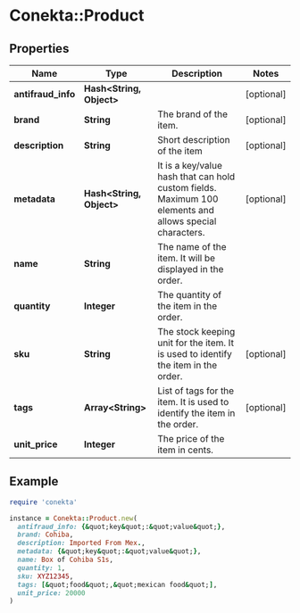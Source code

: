 # Conekta::Product

## Properties

| Name | Type | Description | Notes |
| ---- | ---- | ----------- | ----- |
| **antifraud_info** | **Hash&lt;String, Object&gt;** |  | [optional] |
| **brand** | **String** | The brand of the item. | [optional] |
| **description** | **String** | Short description of the item | [optional] |
| **metadata** | **Hash&lt;String, Object&gt;** | It is a key/value hash that can hold custom fields. Maximum 100 elements and allows special characters. | [optional] |
| **name** | **String** | The name of the item. It will be displayed in the order. |  |
| **quantity** | **Integer** | The quantity of the item in the order. |  |
| **sku** | **String** | The stock keeping unit for the item. It is used to identify the item in the order. | [optional] |
| **tags** | **Array&lt;String&gt;** | List of tags for the item. It is used to identify the item in the order. | [optional] |
| **unit_price** | **Integer** | The price of the item in cents. |  |

## Example

```ruby
require 'conekta'

instance = Conekta::Product.new(
  antifraud_info: {&quot;key&quot;:&quot;value&quot;},
  brand: Cohiba,
  description: Imported From Mex.,
  metadata: {&quot;key&quot;:&quot;value&quot;},
  name: Box of Cohiba S1s,
  quantity: 1,
  sku: XYZ12345,
  tags: [&quot;food&quot;,&quot;mexican food&quot;],
  unit_price: 20000
)
```

